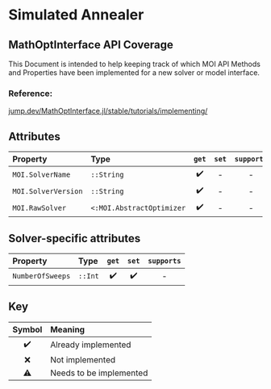 # Simulated Annealer

## MathOptInterface API Coverage
This Document is intended to help keeping track of which MOI API Methods and Properties have been implemented for a new solver or model interface.

### Reference:
[jump.dev/MathOptInterface.jl/stable/tutorials/implementing/](https://jump.dev/MathOptInterface.jl/stable/tutorials/implementing/)

## Attributes
| Property            | Type                      | `get` | `set` | `supports` |
| :------------------ | :------------------------ | :---: | :---: | :--------: |
| `MOI.SolverName`    | `::String`                |   ✔️   |   -   |     -      |
| `MOI.SolverVersion` | `::String`                |   ✔️   |   -   |     -      |
| `MOI.RawSolver`     | `<:MOI.AbstractOptimizer` |   ✔️   |   -   |     -      |

## Solver-specific attributes
| Property         | Type    | `get` | `set` | `supports` |
| :--------------- | :------ | :---: | :---: | :--------: |
| `NumberOfSweeps` | `::Int` |   ✔️   |   ✔️   |     -      |

## Key
| Symbol | Meaning                 |
| :----: | :---------------------- |
|   ✔️    | Already implemented     |
|   ❌    | Not implemented         |
|   ⚠️    | Needs to be implemented |